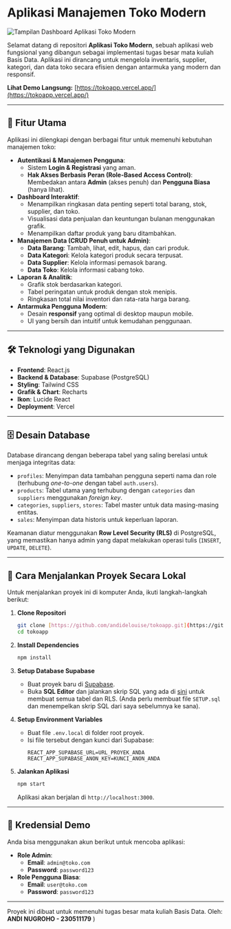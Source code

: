# Aplikasi Manajemen Toko Modern

![Tampilan Dashboard Aplikasi Toko Modern](https://github.com/user-attachments/assets/48a0616c-282c-4bcf-b920-b65ae65fc6ba)

Selamat datang di repositori **Aplikasi Toko Modern**, sebuah aplikasi web fungsional yang dibangun sebagai implementasi tugas besar mata kuliah Basis Data. Aplikasi ini dirancang untuk mengelola inventaris, supplier, kategori, dan data toko secara efisien dengan antarmuka yang modern dan responsif.

**Lihat Demo Langsung:** [https://tokoapp.vercel.app/](https://tokoapp.vercel.app/)

---

## 🌟 Fitur Utama

Aplikasi ini dilengkapi dengan berbagai fitur untuk memenuhi kebutuhan manajemen toko:

* **Autentikasi & Manajemen Pengguna**:
    * Sistem **Login & Registrasi** yang aman.
    * **Hak Akses Berbasis Peran (Role-Based Access Control)**: Membedakan antara **Admin** (akses penuh) dan **Pengguna Biasa** (hanya lihat).
* **Dashboard Interaktif**:
    * Menampilkan ringkasan data penting seperti total barang, stok, supplier, dan toko.
    * Visualisasi data penjualan dan keuntungan bulanan menggunakan grafik.
    * Menampilkan daftar produk yang baru ditambahkan.
* **Manajemen Data (CRUD Penuh untuk Admin)**:
    * **Data Barang**: Tambah, lihat, edit, hapus, dan cari produk.
    * **Data Kategori**: Kelola kategori produk secara terpusat.
    * **Data Supplier**: Kelola informasi pemasok barang.
    * **Data Toko**: Kelola informasi cabang toko.
* **Laporan & Analitik**:
    * Grafik stok berdasarkan kategori.
    * Tabel peringatan untuk produk dengan stok menipis.
    * Ringkasan total nilai inventori dan rata-rata harga barang.
* **Antarmuka Pengguna Modern**:
    * Desain **responsif** yang optimal di desktop maupun mobile.
    * UI yang bersih dan intuitif untuk kemudahan penggunaan.

---

## 🛠️ Teknologi yang Digunakan

* **Frontend**: React.js
* **Backend & Database**: Supabase (PostgreSQL)
* **Styling**: Tailwind CSS
* **Grafik & Chart**: Recharts
* **Ikon**: Lucide React
* **Deployment**: Vercel

---

## 🗄️ Desain Database

Database dirancang dengan beberapa tabel yang saling berelasi untuk menjaga integritas data:

* `profiles`: Menyimpan data tambahan pengguna seperti nama dan role (terhubung *one-to-one* dengan tabel `auth.users`).
* `products`: Tabel utama yang terhubung dengan `categories` dan `suppliers` menggunakan *foreign key*.
* `categories`, `suppliers`, `stores`: Tabel master untuk data masing-masing entitas.
* `sales`: Menyimpan data historis untuk keperluan laporan.

Keamanan diatur menggunakan **Row Level Security (RLS)** di PostgreSQL, yang memastikan hanya admin yang dapat melakukan operasi tulis (`INSERT`, `UPDATE`, `DELETE`).

---

## 🚀 Cara Menjalankan Proyek Secara Lokal

Untuk menjalankan proyek ini di komputer Anda, ikuti langkah-langkah berikut:

1.  **Clone Repositori**
    ```bash
    git clone [https://github.com/andidelouise/tokoapp.git](https://github.com/andidelouise/tokoapp.git)
    cd tokoapp
    ```

2.  **Install Dependencies**
    ```bash
    npm install
    ```

3.  **Setup Database Supabase**
    * Buat proyek baru di [Supabase](https://supabase.com).
    * Buka **SQL Editor** dan jalankan skrip SQL yang ada di [sini](https://github.com/andidelouise/skrip-code-SQL) untuk membuat semua tabel dan RLS. (Anda perlu membuat file `SETUP.sql` dan menempelkan skrip SQL dari saya sebelumnya ke sana).

4.  **Setup Environment Variables**
    * Buat file `.env.local` di folder root proyek.
    * Isi file tersebut dengan kunci dari Supabase:
        ```env
        REACT_APP_SUPABASE_URL=URL_PROYEK_ANDA
        REACT_APP_SUPABASE_ANON_KEY=KUNCI_ANON_ANDA
        ```

5.  **Jalankan Aplikasi**
    ```bash
    npm start
    ```
    Aplikasi akan berjalan di `http://localhost:3000`.

---

## 🔑 Kredensial Demo

Anda bisa menggunakan akun berikut untuk mencoba aplikasi:

* **Role Admin**:
    * **Email**: `admin@toko.com`
    * **Password**: `password123`
* **Role Pengguna Biasa**:
    * **Email**: `user@toko.com`
    * **Password**: `password123`

---

Proyek ini dibuat untuk memenuhi tugas besar mata kuliah Basis Data.
Oleh: **ANDI NUGROHO - 230511179**
)
